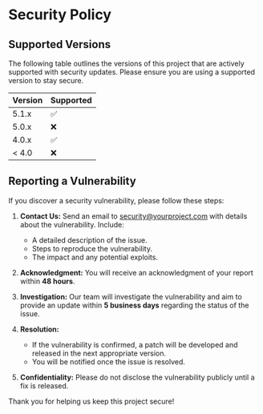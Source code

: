 # Security Policy

## Supported Versions

The following table outlines the versions of this project that are actively supported with security updates. Please ensure you are using a supported version to stay secure.

| Version | Supported          |
| ------- | ------------------ |
| 5.1.x   | :white_check_mark: |
| 5.0.x   | :x:                |
| 4.0.x   | :white_check_mark: |
| < 4.0   | :x:                |

## Reporting a Vulnerability

If you discover a security vulnerability, please follow these steps:  

1. **Contact Us:** Send an email to [security@yourproject.com](mailto:digitalcivitas855@gmai.com) with details about the vulnerability. Include:
   - A detailed description of the issue.
   - Steps to reproduce the vulnerability.
   - The impact and any potential exploits.

2. **Acknowledgment:** You will receive an acknowledgment of your report within **48 hours**.  

3. **Investigation:** Our team will investigate the vulnerability and aim to provide an update within **5 business days** regarding the status of the issue.  

4. **Resolution:**  
   - If the vulnerability is confirmed, a patch will be developed and released in the next appropriate version.  
   - You will be notified once the issue is resolved.  

5. **Confidentiality:** Please do not disclose the vulnerability publicly until a fix is released.  

Thank you for helping us keep this project secure!

